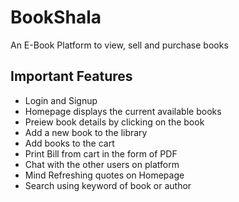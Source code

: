 # BookShala

An E-Book Platform to view, sell and purchase books

## Important Features

- Login and Signup
- Homepage displays the current available books
- Preiew book details by clicking on the book
- Add a new book to the library
- Add books to the cart
- Print Bill from cart in the form of PDF
- Chat with the other users on platform
- Mind Refreshing quotes on Homepage
- Search using keyword of book or author
